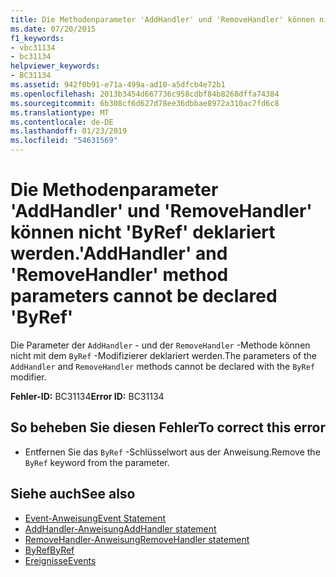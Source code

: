 ```yaml
---
title: Die Methodenparameter 'AddHandler' und 'RemoveHandler' können nicht 'ByRef' deklariert werden.
ms.date: 07/20/2015
f1_keywords:
- vbc31134
- bc31134
helpviewer_keywords:
- BC31134
ms.assetid: 942f0b91-e71a-499a-ad10-a5dfcb4e72b1
ms.openlocfilehash: 2013b3454d667736c958cdbf84b8268dffa74384
ms.sourcegitcommit: 6b308cf6d627d78ee36dbbae8972a310ac7fd6c8
ms.translationtype: MT
ms.contentlocale: de-DE
ms.lasthandoff: 01/23/2019
ms.locfileid: "54631569"
---
```

# <a name="addhandler-and-removehandler-method-parameters-cannot-be-declared-byref"></a><span data-ttu-id="fa175-102">Die Methodenparameter 'AddHandler' und 'RemoveHandler' können nicht 'ByRef' deklariert werden.</span><span class="sxs-lookup"><span data-stu-id="fa175-102">'AddHandler' and 'RemoveHandler' method parameters cannot be declared 'ByRef'</span></span>
<span data-ttu-id="fa175-103">Die Parameter der `AddHandler` - und der `RemoveHandler` -Methode können nicht mit dem `ByRef` -Modifizierer deklariert werden.</span><span class="sxs-lookup"><span data-stu-id="fa175-103">The parameters of the `AddHandler` and `RemoveHandler` methods cannot be declared with the `ByRef` modifier.</span></span>  
  
 <span data-ttu-id="fa175-104">**Fehler-ID:** BC31134</span><span class="sxs-lookup"><span data-stu-id="fa175-104">**Error ID:** BC31134</span></span>  
  
## <a name="to-correct-this-error"></a><span data-ttu-id="fa175-105">So beheben Sie diesen Fehler</span><span class="sxs-lookup"><span data-stu-id="fa175-105">To correct this error</span></span>  
  
-   <span data-ttu-id="fa175-106">Entfernen Sie das `ByRef` -Schlüsselwort aus der Anweisung.</span><span class="sxs-lookup"><span data-stu-id="fa175-106">Remove the `ByRef` keyword from the parameter.</span></span>  
  
## <a name="see-also"></a><span data-ttu-id="fa175-107">Siehe auch</span><span class="sxs-lookup"><span data-stu-id="fa175-107">See also</span></span>
- [<span data-ttu-id="fa175-108">Event-Anweisung</span><span class="sxs-lookup"><span data-stu-id="fa175-108">Event Statement</span></span>](../../visual-basic/language-reference/statements/event-statement.md)
- [<span data-ttu-id="fa175-109">AddHandler-Anweisung</span><span class="sxs-lookup"><span data-stu-id="fa175-109">AddHandler statement</span></span>](~/docs/visual-basic/language-reference/statements/addhandler-statement.md)
- [<span data-ttu-id="fa175-110">RemoveHandler-Anweisung</span><span class="sxs-lookup"><span data-stu-id="fa175-110">RemoveHandler statement</span></span>](~/docs/visual-basic/language-reference/statements/removehandler-statement.md)
- [<span data-ttu-id="fa175-111">ByRef</span><span class="sxs-lookup"><span data-stu-id="fa175-111">ByRef</span></span>](../../visual-basic/language-reference/modifiers/byref.md)
- [<span data-ttu-id="fa175-112">Ereignisse</span><span class="sxs-lookup"><span data-stu-id="fa175-112">Events</span></span>](../../visual-basic/programming-guide/language-features/events/index.md)
